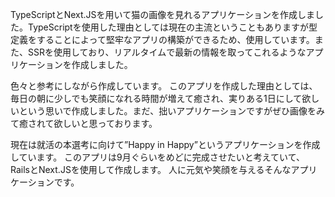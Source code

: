 TypeScriptとNext.JSを用いて猫の画像を見れるアプリケーションを作成しました。TypeScriptを使用した理由としては現在の主流ということもありますが型定義をすることによって堅牢なアプリの構築ができるため、使用しています。また、SSRを使用しており、リアルタイムで最新の情報を取ってこれるようなアプリケーションを作成しました。

色々と参考にしながら作成しています。
このアプリを作成した理由としては、毎日の朝に少しでも笑顔になれる時間が増えて癒され、実りある1日にして欲しいという思いで作成しました。まだ、拙いアプリケーションですがぜひ画像をみて癒されて欲しいと思っております。

現在は就活の本選考に向けて”Happy in Happy”というアプリケーションを作成しています。
このアプリは9月ぐらいをめどに完成させたいと考えていて、　RailsとNext.JSを使用して作成します。
人に元気や笑顔を与えるそんなアプリケーションです。

